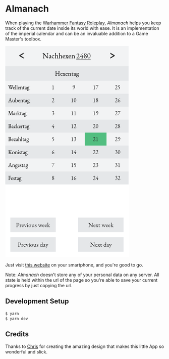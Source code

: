 # Almanach

When playing the [Warhammer Fantasy Roleplay](wfrp4), _Almanach_ helps you keep track of the current date inside its world with ease. It is an implementation of the imperial calendar and can be an invaluable addition to a Game Master's toolbox.

[![A screenshot of the App](./screenshot.png)][almanach]

Just visit [this website](almanach) on your smartphone, and you're good to go.

Note: _Almanach_ doesn't store any of your personal data on any server. All state is held within the url of the page so you're able to save your current progress by just copying the url.

## Development Setup

```
$ yarn
$ yarn dev
```

## Credits

Thanks to [Chris][chrisprofile] for creating the amazing design that makes this little App so wonderful and slick.

[wfrp4]: https://www.cubicle7games.com/our-games/warhammer-fantasy-roleplay/
[almanach]: https://almanach.now.sh
[chrisprofile]: https://github.com/DuChrisNix
